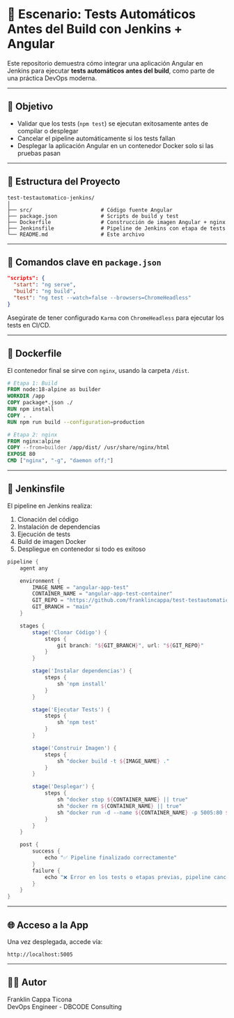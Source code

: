 
# 🧪 Escenario: Tests Automáticos Antes del Build con Jenkins + Angular

Este repositorio demuestra cómo integrar una aplicación Angular en Jenkins para ejecutar **tests automáticos antes del build**, como parte de una práctica DevOps moderna.

---

## 🎯 Objetivo

- Validar que los tests (`npm test`) se ejecutan exitosamente antes de compilar o desplegar
- Cancelar el pipeline automáticamente si los tests fallan
- Desplegar la aplicación Angular en un contenedor Docker solo si las pruebas pasan

---

## 📁 Estructura del Proyecto

```
test-testautomatico-jenkins/
│
├── src/                      # Código fuente Angular
├── package.json              # Scripts de build y test
├── Dockerfile                # Construcción de imagen Angular + nginx
├── Jenkinsfile               # Pipeline de Jenkins con etapa de tests
└── README.md                 # Este archivo
```

---

## 🚀 Comandos clave en `package.json`

```json
"scripts": {
  "start": "ng serve",
  "build": "ng build",
  "test": "ng test --watch=false --browsers=ChromeHeadless"
}
```

Asegúrate de tener configurado `Karma` con `ChromeHeadless` para ejecutar los tests en CI/CD.

---

## 🐳 Dockerfile

El contenedor final se sirve con `nginx`, usando la carpeta `/dist`.

```Dockerfile
# Etapa 1: Build
FROM node:18-alpine as builder
WORKDIR /app
COPY package*.json ./
RUN npm install
COPY . .
RUN npm run build --configuration=production

# Etapa 2: nginx
FROM nginx:alpine
COPY --from=builder /app/dist/ /usr/share/nginx/html
EXPOSE 80
CMD ["nginx", "-g", "daemon off;"]
```

---

## 🧩 Jenkinsfile

El pipeline en Jenkins realiza:

1. Clonación del código
2. Instalación de dependencias
3. Ejecución de tests
4. Build de imagen Docker
5. Despliegue en contenedor si todo es exitoso

```groovy
pipeline {
    agent any

    environment {
        IMAGE_NAME = "angular-app-test"
        CONTAINER_NAME = "angular-app-test-container"
        GIT_REPO = "https://github.com/franklincappa/test-testautomatico-jenkins.git"
        GIT_BRANCH = "main"
    }

    stages {
        stage('Clonar Código') {
            steps {
                git branch: "${GIT_BRANCH}", url: "${GIT_REPO}"
            }
        }

        stage('Instalar dependencias') {
            steps {
                sh 'npm install'
            }
        }

        stage('Ejecutar Tests') {
            steps {
                sh 'npm test'
            }
        }

        stage('Construir Imagen') {
            steps {
                sh "docker build -t ${IMAGE_NAME} ."
            }
        }

        stage('Desplegar') {
            steps {
                sh "docker stop ${CONTAINER_NAME} || true"
                sh "docker rm ${CONTAINER_NAME} || true"
                sh "docker run -d --name ${CONTAINER_NAME} -p 5005:80 ${IMAGE_NAME}"
            }
        }
    }

    post {
        success {
            echo "✅ Pipeline finalizado correctamente"
        }
        failure {
            echo "❌ Error en los tests o etapas previas, pipeline cancelado"
        }
    }
}
```

---

## 🌐 Acceso a la App

Una vez desplegada, accede vía:

```
http://localhost:5005
```

---

## 👨‍💻 Autor

Franklin Cappa Ticona  
DevOps Engineer - DBCODE Consulting
